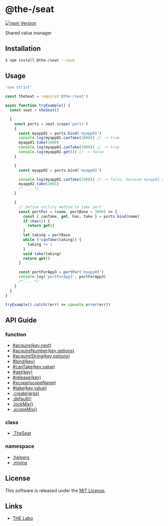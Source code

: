@the-/seat
==========

<!---
This file is generated by the-tmpl. Do not update manually.
--->

<!-- Badge Start -->
<a name="badges"></a>

[![npm Version][bd_npm_shield_url]][bd_npm_url]

[bd_repo_url]: https://github.com/the-labo/the
[bd_travis_url]: http://travis-ci.org/the-labo/the
[bd_travis_shield_url]: http://img.shields.io/travis/the-labo/the.svg?style=flat
[bd_travis_com_url]: http://travis-ci.com/the-labo/the
[bd_travis_com_shield_url]: https://api.travis-ci.com/the-labo/the.svg?token=
[bd_license_url]: https://github.com/the-labo/the/blob/master/LICENSE
[bd_npm_url]: http://www.npmjs.org/package/@the-/seat
[bd_npm_shield_url]: http://img.shields.io/npm/v/@the-/seat.svg?style=flat
[bd_standard_url]: http://standardjs.com/
[bd_standard_shield_url]: https://img.shields.io/badge/code%20style-standard-brightgreen.svg

<!-- Badge End -->


<!-- Description Start -->
<a name="description"></a>

Shared value manager

<!-- Description End -->


<!-- Overview Start -->
<a name="overview"></a>




<!-- Overview End -->


<!-- Sections Start -->
<a name="sections"></a>

<!-- Section from "doc/readme/01.Installation.md.hbs" Start -->

<a name="section-doc-readme-01-installation-md"></a>

Installation
-----

```bash
$ npm install @the-/seat --save
```


<!-- Section from "doc/readme/01.Installation.md.hbs" End -->

<!-- Section from "doc/readme/02.Usage.md.hbs" Start -->

<a name="section-doc-readme-02-usage-md"></a>

Usage
---------

```javascript
'use strict'

const theSeat = require('@the-/seat')

async function tryExample() {
  const seat = theSeat()

  {
    const ports = seat.scope('ports')
    {
      const myapp01 = ports.bind('myapp01')
      console.log(myapp01.canTake(3000)) // -> true
      myapp01.take(3000)
      console.log(myapp01.canTake(3000)) // -> true
      console.log(myapp01.get()) // -> false
    }

    {
      const myapp02 = ports.bind('myapp02')

      console.log(myapp02.canTake(3000)) // -> false, because myapp01 already took it.
      myapp02.take(3001)
      /* ... */
    }

    {
      // Define utility method to take port
      const portFor = (name, portBase = 3000) => {
        const { canTake, get, has, take } = ports.bind(name)
        if (has()) {
          return get()
        }
        let taking = portBase
        while (!canTake(taking)) {
          taking += 1
        }
        void take(taking)
        return get()
      }

      const portForApp3 = portFor('myapp03')
      console.log('portForApp3', portForApp3)
      /* ... */
    }
  }
}

tryExample().catch((err) => console.error(err))

```


<!-- Section from "doc/readme/02.Usage.md.hbs" End -->


<!-- Sections Start -->

<a name="api"></a>

## API Guide

### function
- [#acquire(key,next)](./doc/api/api.md#module_@the-/seat.TheSeat#acquire)
- [#acquireNumber(key,options)](./doc/api/api.md#module_@the-/seat.TheSeat#acquireNumber)
- [#acquireString(key,options)](./doc/api/api.md#module_@the-/seat.TheSeat#acquireString)
- [#bind(key)](./doc/api/api.md#module_@the-/seat.TheSeat#bind)
- [#canTake(key,value)](./doc/api/api.md#module_@the-/seat.TheSeat#canTake)
- [#get(key)](./doc/api/api.md#module_@the-/seat.TheSeat#get)
- [#release(key)](./doc/api/api.md#module_@the-/seat.TheSeat#release)
- [#scope(scopeName)](./doc/api/api.md#module_@the-/seat.TheSeat#scope)
- [#take(key,value)](./doc/api/api.md#module_@the-/seat.TheSeat#take)
- [.create(args)](./doc/api/api.md#module_@the-/seat.create)
- [.default()](./doc/api/api.md#module_@the-/seat.default)
- [.lockMix()](./doc/api/api.md#module_@the-/seat.mixins.lockMix)
- [.scopeMix()](./doc/api/api.md#module_@the-/seat.scopeMix)
### class
- [.TheSeat](./doc/api/api.md#module_@the-/seat.TheSeat)
### namespace
- [.helpers](./doc/api/api.md#module_@the-/seat.helpers)
- [.mixins](./doc/api/api.md#module_@the-/seat.mixins)

<!-- LICENSE Start -->
<a name="license"></a>

License
-------
This software is released under the [MIT License](https://github.com/the-labo/the/blob/master/LICENSE).

<!-- LICENSE End -->


<!-- Links Start -->
<a name="links"></a>

Links
------

+ [THE Labo][the_labo_url]

[the_labo_url]: https://github.com/the-labo

<!-- Links End -->
